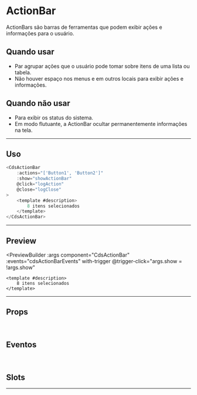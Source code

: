 # ActionBar

ActionBars são barras de ferramentas que podem exibir ações e informações para o usuário.

## Quando usar

- Par agrupar ações que o usuário pode tomar sobre itens de uma lista ou tabela.
- Não houver espaço nos menus e em outros locais para exibir ações e informações.

## Quando não usar

- Para exibir os status do sistema.
- Em modo flutuante, a ActionBar ocultar permanentemente informações na tela.

---

## Uso

```js
<CdsActionBar
	:actions="['Button1', 'Button2']"
	:show="showActionBar"
	@click="logAction"
	@close="logClose"
>
	<template #description>
		8 itens selecionados
	</template>
</CdsActionBar>
```
---

## Preview

<PreviewBuilder
	:args
	component="CdsActionBar"
	:events="cdsActionBarEvents"
	with-trigger
	@trigger-click="args.show = !args.show"
>
	<template #description>
		8 itens selecionados
	</template>
</PreviewBuilder>

---

## Props

<APITable
	name="CdsActionBar"
	section="props"
/>
<br>

## Eventos

<APITable
	name="CdsActionBar"
	section="events"
/>
<br>

## Slots

<APITable
	name="CdsActionBar"
	section="slots"
/>

---

<script setup>
import { ref } from 'vue';
import CdsActionBar from '@/components/ActionBar.vue';

const cdsActionBarEvents = [
	'click',
	'close'
];

const args = ref({
	actions: ['Button1', 'Button2']
});
</script>

